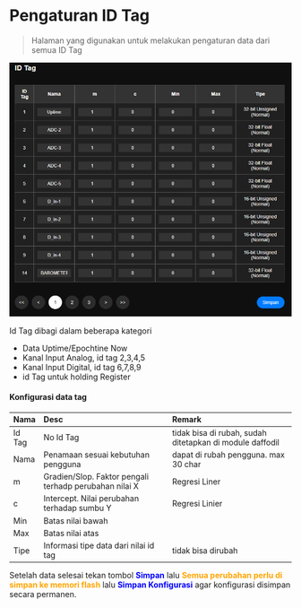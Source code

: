 # Pengaturan ID Tag

> Halaman yang digunakan untuk melakukan pengaturan data dari semua ID Tag

![Id Tag](../../assets/images/p_idtag.PNG)

Id Tag dibagi dalam beberapa kategori
- Data Uptime/Epochtine Now
- Kanal Input Analog, id tag 2,3,4,5
- Kanal Input Digital, id tag 6,7,8,9
- id Tag untuk holding Register

#### Konfigurasi data tag
|Nama|Desc|Remark|
|:---|:---|:-----|
|Id Tag| No Id Tag | tidak bisa di rubah, sudah ditetapkan di module daffodil|
|Nama|Penamaan sesuai kebutuhan pengguna|dapat di rubah pengguna. max 30 char|
|m|Gradien/Slop. Faktor pengali terhadp perubahan nilai X|Regresi Liner|
|c|Intercept. Nilai perubahan terhadap sumbu Y |Regresi Linier|
|Min|Batas nilai bawah||
|Max|Batas nilai atas||
|Tipe|Informasi tipe data dari nilai id tag|tidak bisa dirubah|


Setelah data selesai tekan tombol <span style="color:blue; font-weight:bold">Simpan</span> lalu <span style="color:orange; font-weight:bold">Semua perubahan perlu di simpan ke memori flash</span> lalu <span style="color:blue; font-weight:bold">Simpan Konfigurasi</span> agar konfigurasi disimpan secara permanen.






